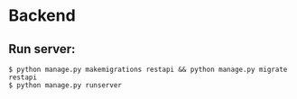 # Backend

## Run server:
```
$ python manage.py makemigrations restapi && python manage.py migrate restapi
$ python manage.py runserver
```